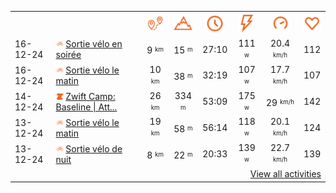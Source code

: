 <table>
    <tr>
        <th></th>
        <th></th>
        <th align="center"><img src="https://raw.githubusercontent.com/robiningelbrecht/strava-activities/master/public/distance.svg" width="30" alt="distance" title="distance"/></th>
        <th align="center"><img src="https://raw.githubusercontent.com/robiningelbrecht/strava-activities/master/public/elevation.svg" width="30" alt="elevation" title="elevation"/></th>
        <th align="center"><img src="https://raw.githubusercontent.com/robiningelbrecht/strava-activities/master/public/time.svg" width="30" alt="time" title="time"/></th>
        <th align="center"><img src="https://raw.githubusercontent.com/robiningelbrecht/strava-activities/master/public/average-watt.svg" width="30" alt="average watts" title="average watts"/></th>
        <th align="center"><img src="https://raw.githubusercontent.com/robiningelbrecht/strava-activities/master/public/average-speed.svg" width="30" alt="average speed" title="average speed"/></th>
        <th align="center"><img src="https://raw.githubusercontent.com/robiningelbrecht/strava-activities/master/public/heart-rate.svg" width="30" alt="average heart rate" title="average heart rate"/></th>
    </tr>
            <tr>
            <td>16-12-24</td>
            <td>
                <img src="https://raw.githubusercontent.com/robiningelbrecht/strava-activities/master/public/activity-ride.svg" width="12" alt="Sortie vélo en soirée" title="Sortie vélo en soirée"/>
<a href="https://www.strava.com/activities/13129196165" title="Kcal: 209 | Gear: None ">Sortie vélo en soirée</a>
            </td>
            <td align="center">9 <sup><sub>km</sub></sup></td>
            <td align="center">15 <sup><sub>m</sub></sup></td>
            <td align="center">27:10</td>
            <td align="center">111 <sup><sub>w</sub></sup></td>
            <td align="center">20.4 <sup><sub>km/h</sub></sup></td>
            <td align="center">112</td>
        </tr>
            <tr>
            <td>16-12-24</td>
            <td>
                <img src="https://raw.githubusercontent.com/robiningelbrecht/strava-activities/master/public/activity-ride.svg" width="12" alt="Sortie vélo le matin" title="Sortie vélo le matin"/>
<a href="https://www.strava.com/activities/13126658962" title="Kcal: 213 | Gear: None ">Sortie vélo le matin</a>
            </td>
            <td align="center">10 <sup><sub>km</sub></sup></td>
            <td align="center">38 <sup><sub>m</sub></sup></td>
            <td align="center">32:19</td>
            <td align="center">107 <sup><sub>w</sub></sup></td>
            <td align="center">17.7 <sup><sub>km/h</sub></sup></td>
            <td align="center">107</td>
        </tr>
            <tr>
            <td>14-12-24</td>
            <td>
                                <img src="https://raw.githubusercontent.com/robiningelbrecht/strava-activities/master/public/activity-virtual-ride-zwift.svg" width="12" alt="Zwift Camp: Baseline | Attack the Bunch in Watopia" title="Zwift Camp: Baseline | Attack the Bunch in Watopia"/>
<a href="https://www.strava.com/activities/13115533543" title="Kcal: 531 | Gear: None ">Zwift Camp: Baseline | Att...</a>
            </td>
            <td align="center">26 <sup><sub>km</sub></sup></td>
            <td align="center">334 <sup><sub>m</sub></sup></td>
            <td align="center">53:09</td>
            <td align="center">175 <sup><sub>w</sub></sup></td>
            <td align="center">29 <sup><sub>km/h</sub></sup></td>
            <td align="center">142</td>
        </tr>
            <tr>
            <td>13-12-24</td>
            <td>
                <img src="https://raw.githubusercontent.com/robiningelbrecht/strava-activities/master/public/activity-ride.svg" width="12" alt="Sortie vélo le matin" title="Sortie vélo le matin"/>
<a href="https://www.strava.com/activities/13108160258" title="Kcal: 531 | Gear: None ">Sortie vélo le matin</a>
            </td>
            <td align="center">19 <sup><sub>km</sub></sup></td>
            <td align="center">58 <sup><sub>m</sub></sup></td>
            <td align="center">56:14</td>
            <td align="center">118 <sup><sub>w</sub></sup></td>
            <td align="center">20.1 <sup><sub>km/h</sub></sup></td>
            <td align="center">124</td>
        </tr>
            <tr>
            <td>13-12-24</td>
            <td>
                <img src="https://raw.githubusercontent.com/robiningelbrecht/strava-activities/master/public/activity-ride.svg" width="12" alt="Sortie vélo de nuit" title="Sortie vélo de nuit"/>
<a href="https://www.strava.com/activities/13103575585" title="Kcal: 251 | Gear: None ">Sortie vélo de nuit</a>
            </td>
            <td align="center">8 <sup><sub>km</sub></sup></td>
            <td align="center">22 <sup><sub>m</sub></sup></td>
            <td align="center">20:33</td>
            <td align="center">139 <sup><sub>w</sub></sup></td>
            <td align="center">22.7 <sup><sub>km/h</sub></sup></td>
            <td align="center">139</td>
        </tr>
                <tr>
            <td colspan="8" align="right"><a href="https://github.com/robiningelbrecht/strava-activities#activities">View all activities</a></td>
        </tr>
    </table>
